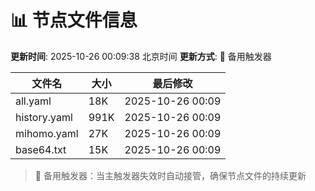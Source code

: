 # 📊 节点文件信息

**更新时间**: 2025-10-26 00:09:38 北京时间
**更新方式**: 🔄 备用触发器

| 文件名 | 大小 | 最后修改 |
|--------|------|----------|
| all.yaml | 18K | 2025-10-26 00:09 |
| history.yaml | 991K | 2025-10-26 00:09 |
| mihomo.yaml | 27K | 2025-10-26 00:09 |
| base64.txt | 15K | 2025-10-26 00:09 |

> 🔄 备用触发器：当主触发器失效时自动接管，确保节点文件的持续更新
